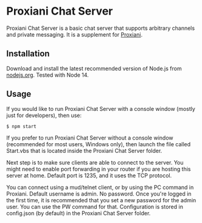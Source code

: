 # Proxiani Chat Server
Proxiani Chat Server is a basic chat server that supports arbitrary channels and private messaging. It is a supplement for [Proxiani](https://github.com/tms88/proxiani).

## Installation
Download and install the latest recommended version of Node.js from [nodejs.org](https://nodejs.org/).
Tested with Node 14.

## Usage
If you would like to run Proxiani Chat Server with a console window (mostly just for developers), then use:
```
$ npm start
```

If you prefer to run Proxiani Chat Server without a console window (recommended for most users, Windows only), then launch the file called Start.vbs that is located inside the Proxiani Chat Server folder.

Next step is to make sure clients are able to connect to the server. You might need to enable port forwarding in your router if you are hosting this server at home. Default port is 1235, and it uses the TCP protocol.

You can connect using a mud/telnet client, or by using the PC command in Proxiani.
Default username is admin. No password.
Once you're logged in the first time, it is recommended that you set a new password for the admin user. You can use the PW command for that.
Configuration is stored in config.json (by default) in the Proxiani Chat Server folder.
